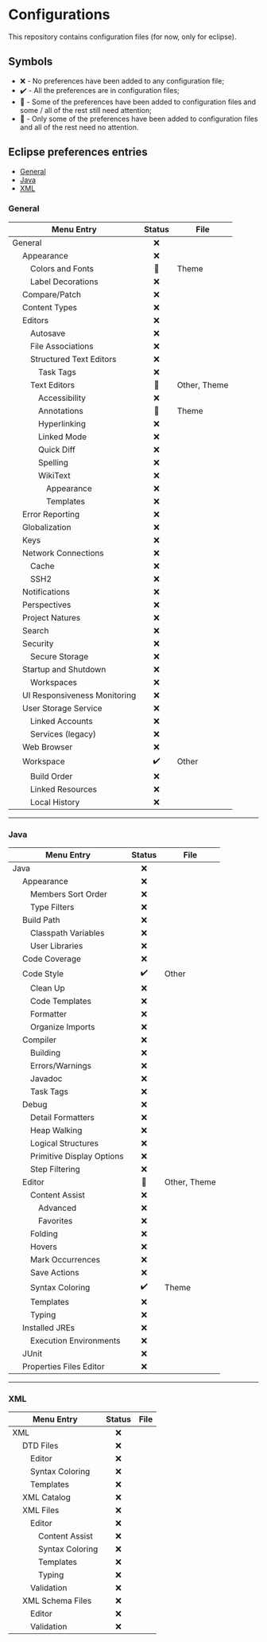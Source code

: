 # Configurations

This repository contains configuration files (for now, only for eclipse).

## Symbols
* :x: - No preferences have been added to any configuration file;
* :heavy_check_mark: - All the preferences are in configuration files;
* :red_circle: - Some of the preferences have been added to configuration files and some / all of the rest still need attention;
* :large_blue_circle: - Only some of the preferences have been added to configuration files and all of the rest need no attention.

## Eclipse preferences entries

* [General](#general)
* [Java](#java)
* [XML](#xml)

### General

   Menu Entry                                    |   Status           |   File
-------------------------------------------------|:------------------:|----------
   General                                       | :x:                |
&emsp;                   Appearance              | :x:                |
&emsp;&emsp;             Colors and Fonts        | :large_blue_circle:| Theme
&emsp;&emsp;             Label Decorations       | :x:                |
&emsp;                   Compare/Patch           | :x:                |
&emsp;                   Content Types           | :x:                |
&emsp;                   Editors                 | :x:                |
&emsp;&emsp;             Autosave                | :x:                |
&emsp;&emsp;             File Associations       | :x:                |
&emsp;&emsp;             Structured Text Editors | :x:                |
&emsp;&emsp;&emsp;       Task Tags               | :x:                |
&emsp;&emsp;             Text Editors            | :large_blue_circle:| Other, Theme
&emsp;&emsp;&emsp;       Accessibility           | :x:                |
&emsp;&emsp;&emsp;       Annotations             | :large_blue_circle:| Theme
&emsp;&emsp;&emsp;       Hyperlinking            | :x:                |
&emsp;&emsp;&emsp;       Linked Mode             | :x:                |
&emsp;&emsp;&emsp;       Quick Diff              | :x:                |
&emsp;&emsp;&emsp;       Spelling                | :x:                |
&emsp;&emsp;&emsp;       WikiText                | :x:                |
&emsp;&emsp;&emsp;&emsp; Appearance              | :x:                |
&emsp;&emsp;&emsp;&emsp; Templates               | :x:                |
&emsp;             Error Reporting               | :x:                |
&emsp;             Globalization                 | :x:                |
&emsp;             Keys                          | :x:                |
&emsp;             Network Connections           | :x:                |
&emsp;&emsp;       Cache                         | :x:                |
&emsp;&emsp;       SSH2                          | :x:                |
&emsp;             Notifications                 | :x:                |
&emsp;             Perspectives                  | :x:                |
&emsp;             Project Natures               | :x:                |
&emsp;             Search                        | :x:                |
&emsp;             Security                      | :x:                |
&emsp;&emsp;       Secure Storage                | :x:                |
&emsp;             Startup and Shutdown          | :x:                |
&emsp;&emsp;       Workspaces                    | :x:                |
&emsp;             UI Responsiveness Monitoring  | :x:                |
&emsp;             User Storage Service          | :x:                |
&emsp;&emsp;       Linked Accounts               | :x:                |
&emsp;&emsp;       Services (legacy)             | :x:                |
&emsp;             Web Browser                   | :x:                |
&emsp;             Workspace                     | :heavy_check_mark: | Other
&emsp;&emsp;       Build Order                   | :x:                |
&emsp;&emsp;       Linked Resources              | :x:                |
&emsp;&emsp;       Local History                 | :x:                |

* * *

### Java

   Menu Entry                                |   Status           |   File
---------------------------------------------|:------------------:|----------
   Java                                      | :x:                |
&emsp;             Appearance                | :x:                |
&emsp;&emsp;       Members Sort Order        | :x:                |
&emsp;&emsp;       Type Filters              | :x:                |
&emsp;             Build Path                | :x:                |
&emsp;&emsp;       Classpath Variables       | :x:                |
&emsp;&emsp;       User Libraries            | :x:                |
&emsp;             Code Coverage             | :x:                |
&emsp;             Code Style                | :heavy_check_mark: | Other
&emsp;&emsp;       Clean Up                  | :x:                |
&emsp;&emsp;       Code Templates            | :x:                |
&emsp;&emsp;       Formatter                 | :x:                |
&emsp;&emsp;       Organize Imports          | :x:                |
&emsp;             Compiler                  | :x:                |
&emsp;&emsp;       Building                  | :x:                |
&emsp;&emsp;       Errors/Warnings           | :x:                |
&emsp;&emsp;       Javadoc                   | :x:                |
&emsp;&emsp;       Task Tags                 | :x:                |
&emsp;             Debug                     | :x:                |
&emsp;&emsp;       Detail Formatters         | :x:                |
&emsp;&emsp;       Heap Walking              | :x:                |
&emsp;&emsp;       Logical Structures        | :x:                |
&emsp;&emsp;       Primitive Display Options | :x:                |
&emsp;&emsp;       Step Filtering            | :x:                |
&emsp;             Editor                    | :large_blue_circle:| Other, Theme
&emsp;&emsp;       Content Assist            | :x:                |
&emsp;&emsp;&emsp; Advanced                  | :x:                |
&emsp;&emsp;&emsp; Favorites                 | :x:                |
&emsp;&emsp;       Folding                   | :x:                |
&emsp;&emsp;       Hovers                    | :x:                |
&emsp;&emsp;       Mark Occurrences          | :x:                |
&emsp;&emsp;       Save Actions              | :x:                |
&emsp;&emsp;       Syntax Coloring           | :heavy_check_mark: | Theme
&emsp;&emsp;       Templates                 | :x:                |
&emsp;&emsp;       Typing                    | :x:                |
&emsp;             Installed JREs            | :x:                |
&emsp;&emsp;       Execution Environments    | :x:                |
&emsp;             JUnit                     | :x:                |
&emsp;             Properties Files Editor   | :x:                |

* * *

### XML

   Menu Entry                       |   Status           |   File
------------------------------------|:------------------:|----------
   XML                              | :x:                |
&emsp;             DTD Files        | :x:                |
&emsp;&emsp;       Editor           | :x:                |
&emsp;&emsp;       Syntax Coloring  | :x:                |
&emsp;&emsp;       Templates        | :x:                |
&emsp;             XML Catalog      | :x:                |
&emsp;             XML Files        | :x:                |
&emsp;&emsp;       Editor           | :x:                |
&emsp;&emsp;&emsp; Content Assist   | :x:                |
&emsp;&emsp;&emsp; Syntax Coloring  | :x:                |
&emsp;&emsp;&emsp; Templates        | :x:                |
&emsp;&emsp;&emsp; Typing           | :x:                |
&emsp;&emsp;       Validation       | :x:                |
&emsp;             XML Schema Files | :x:                |
&emsp;&emsp;       Editor           | :x:                |
&emsp;&emsp;       Validation       | :x:                |

